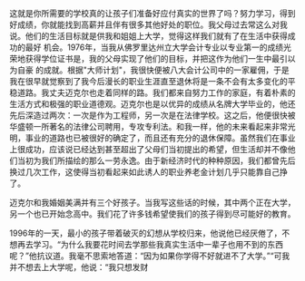 这就是你所需要的学校真的让孩子们准备好应付真实的世界了吗？努力学习，得到好成绩，你就能找到高薪并且伴有很多其他好处的职位。我父母过去常这么对我说。他们的生活目标就是供我和姐姐上大学，觉得这样我们就有了在生活中获得成功的最好 机会。1976年，当我从佛罗里达州立大学会计专业以专业第一的成绩光荣地获得学位证书是，我的父母实现了他们的目标，并把这作为他们一生中最引以为自豪 的成就。根据"大师计划"，我很快便被八大会计公司中的一家雇佣，于是我在很早就觉察到了我今后漫长的职业生涯直至退休将是一条不会有太多变化的平稳道路。我丈夫迈克尔也走着同样的路。我们都来自努力工作的家庭，有着朴素的生活方式和极强的职业道德观。迈克尔也是以优异的成绩从名牌大学毕业的，他还先后深造过两次：一次是作为工程师，另一次是在法律学校。这之后，他便很快被华盛顿一所著名的法律公司聘用，专攻专利法。和我一样，他的未来看起来非常光明，事业的道路也已被很好的确定了，而且还有充分的退休保障。虽然我们在事业上很成功，应该说已经达到甚至超出了父母们当初提出的希望，但生活却并不像他们当初为我们所描绘的那么一劳永逸。由于新经济时代的种种原因，我们都曾先后换过几次工作，这使得当初看起来如此诱人的职业养老金计划几乎只能靠自己挣了。

迈克尔和我婚姻美满并有三个好孩子。当我写这些话的时候，其中两个正在大学，另一个也已开始念高中。我们花了许多钱希望使我们的孩子得到尽可能好的教育。

1996年的一天，最小的孩子带着破灭的幻想从学校归来，他说他已经厌倦了，不想再去学习。“为什么我要花时间去学那些我真实生活中一辈子也用不到的东西呢？”他抗议道。我毫不思索地答道：“因为如果你学得不好就进不了大学。”“可我并不想去上大学呢，他说：“我只想发财









